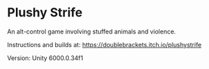 # Plushy Strife
An alt-control game involving stuffed animals and violence.

Instructions and builds at: https://doublebrackets.itch.io/plushystrife

Version: Unity 6000.0.34f1

